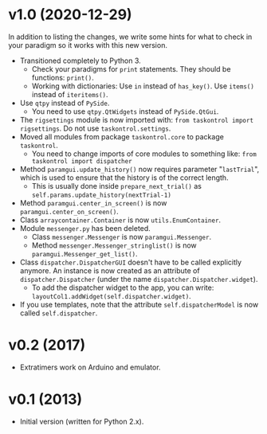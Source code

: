# v1.0 (2020-12-29)

In addition to listing the changes, we write some hints for what to check in your paradigm so it works with this new version.

* Transitioned completely to Python 3.
  * Check your paradigms for `print` statements. They should be functions: `print()`.
  * Working with dictionaries: Use `in` instead of `has_key()`. Use `items()` instead of `iteritems()`.
* Use `qtpy` instead of `PySide`.
  * You need to use `qtpy.QtWidgets` instead of `PySide.QtGui`.
* The `rigsettings` module is now imported with: `from taskontrol import rigsettings`. Do not use `taskontrol.settings`.
* Moved all modules from package `taskontrol.core` to package `taskontrol`.
  * You need to change imports of core modules to something like: `from taskontrol import dispatcher`
* Method `paramgui.update_history()` now requires parameter "`lastTrial`", which is used to ensure that the history is of the correct length.
  * This is usually done inside `prepare_next_trial()` as `self.params.update_history(nextTrial-1)`
* Method `paramgui.center_in_screen()` is now `paramgui.center_on_screen()`.
* Class `arraycontainer.Container` is now `utils.EnumContainer`.
* Module `messenger.py` has been deleted.
  * Class `messenger.Messenger` is now `paramgui.Messenger`.
  * Method `messenger.Messenger_stringlist()` is now `paramgui.Messenger_get_list()`.
* Class `dispatcher.DispatcherGUI` doesn't have to be called explicitly anymore. An instance is now created as an attribute of `dispatcher.Dispatcher` (under the name `dispatcher.Dispatcher.widget`).
  * To add the dispatcher widget to the app, you can write: `layoutCol1.addWidget(self.dispatcher.widget)`.
* If you use templates, note that the attribute `self.dispatcherModel` is now called `self.dispatcher`.
  
# v0.2 (2017)
* Extratimers work on Arduino and emulator.

# v0.1 (2013)
* Initial version (written for Python 2.x).
